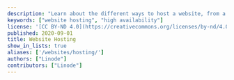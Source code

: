 ```yaml
---
description: "Learn about the different ways to host a website, from a simple static site to a cluster of highly-available web servers."
keywords: ["website hosting", "high availability"]
license: '[CC BY-ND 4.0](https://creativecommons.org/licenses/by-nd/4.0)'
published: 2020-09-01
title: Website Hosting
show_in_lists: true
aliases: ['/websites/hosting/']
authors: ["Linode"]
contributors: ["Linode"]
---
```


